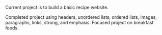 Current project is to build a basic recipe website.

Completed project using headers, unordered lists, ordered lists, images, paragraphs, links, strong, and emphasis.
Focused project on breakfast foods.
